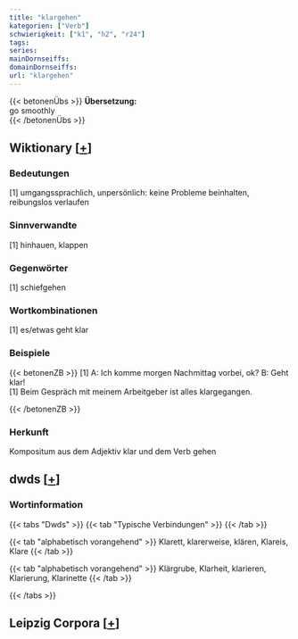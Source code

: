 ```yaml
---
title: "klargehen"
kategorien: ["Verb"]
schwierigkeit: ["k1", "h2", "r24"]
tags:
series:
mainDornseiffs:
domainDornseiffs:
url: "klargehen"
---
```


{{< betonenÜbs >}}
**Übersetzung:**  
go smoothly  
{{< /betonenÜbs >}}

## Wiktionary [[+](https://de.wiktionary.org/wiki/klargehen)]

### Bedeutungen
[1] umgangssprachlich, unpersönlich: keine Probleme beinhalten, reibungslos verlaufen  

### Sinnverwandte
[1] hinhauen, klappen  

### Gegenwörter
[1] schiefgehen  

### Wortkombinationen
[1] es/etwas geht klar  

### Beispiele
{{< betonenZB >}}
[1] A: Ich komme morgen Nachmittag vorbei, ok? B: Geht klar!  
[1] Beim Gespräch mit meinem Arbeitgeber ist alles klargegangen.  

{{< /betonenZB >}}
### Herkunft
Kompositum aus dem Adjektiv klar und dem Verb gehen  



## dwds [[+](https://www.dwds.de/wb/klargehen)]

### Wortinformation
{{< tabs "Dwds" >}}
{{< tab "Typische Verbindungen" >}}
{{< /tab >}}

{{< tab "alphabetisch vorangehend" >}}
Klarett, klarerweise, klären, Klareis, Klare
{{< /tab >}}

{{< tab "alphabetisch vorangehend" >}}
Klärgrube, Klarheit, klarieren, Klarierung, Klarinette
{{< /tab >}}

{{< /tabs >}}

## Leipzig Corpora [[+](https://corpora.uni-leipzig.de/en/res?word=klargehen&corpusId=deu_newscrawl-public_2018)]

